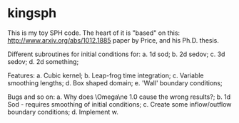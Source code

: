 # kingsph

This is my toy SPH code. The heart of it is "based" on this: http://www.arxiv.org/abs/1012.1885 paper by Price, and his Ph.D. thesis.

Different subroutines for initial conditions for:
a. 1d sod;
b. 2d sedov;
c. 3d sedov;
d. 2d something;

Features:
a. Cubic kernel;
b. Leap-frog time integration;
c. Variable smoothing lengths;
d. Box shaped domain;
e. 'Wall' boundary conditions;

Bugs and so on:
a. Why does \Omega\ne 1.0 cause the wrong results?;
b. 1d Sod - requires smoothing of initial conditions;
c. Create some inflow/outflow boundary conditions;
d. Implement w.